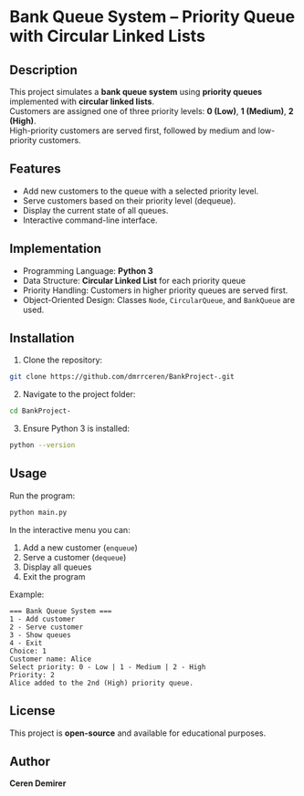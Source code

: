 # Bank Queue System – Priority Queue with Circular Linked Lists

## Description
This project simulates a **bank queue system** using **priority queues** implemented with **circular linked lists**.  
Customers are assigned one of three priority levels: **0 (Low)**, **1 (Medium)**, **2 (High)**.  
High-priority customers are served first, followed by medium and low-priority customers.

## Features
- Add new customers to the queue with a selected priority level.
- Serve customers based on their priority level (dequeue).
- Display the current state of all queues.
- Interactive command-line interface.

## Implementation
- Programming Language: **Python 3**  
- Data Structure: **Circular Linked List** for each priority queue  
- Priority Handling: Customers in higher priority queues are served first.  
- Object-Oriented Design: Classes `Node`, `CircularQueue`, and `BankQueue` are used.

## Installation
1. Clone the repository:
```bash
git clone https://github.com/dmrrceren/BankProject-.git
```
2. Navigate to the project folder:
```bash
cd BankProject-
```
3. Ensure Python 3 is installed:
```bash
python --version
```

## Usage
Run the program:
```bash
python main.py
```
In the interactive menu you can:
1. Add a new customer (`enqueue`)  
2. Serve a customer (`dequeue`)  
3. Display all queues  
4. Exit the program  

Example:
```
=== Bank Queue System ===
1 - Add customer
2 - Serve customer
3 - Show queues
4 - Exit
Choice: 1
Customer name: Alice
Select priority: 0 - Low | 1 - Medium | 2 - High
Priority: 2
Alice added to the 2nd (High) priority queue.
```

## License
This project is **open-source** and available for educational purposes.

## Author
**Ceren Demirer**

